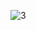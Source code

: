 ![3](https://github.com/Jagadeeshach/My_Nextjs_Threejs_Portfolio/assets/141582411/7f1e1c06-c59e-4661-968b-78a5f5950d38)
